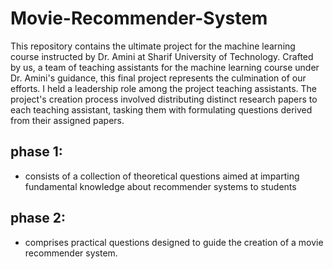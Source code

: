 # Movie-Recommender-System

This repository contains the ultimate project for the machine learning course instructed by Dr. Amini at Sharif University of Technology. Crafted by us, a team of teaching assistants for the machine learning course under Dr. Amini's guidance, this final project represents the culmination of our efforts. I held a leadership role among the project teaching assistants. The project's creation process involved distributing distinct research papers to each teaching assistant, tasking them with formulating questions derived from their assigned papers.

## phase 1: 
- consists of a collection of theoretical questions aimed at imparting fundamental knowledge about recommender systems to students

## phase 2:
- comprises practical questions designed to guide the creation of a movie recommender system.

